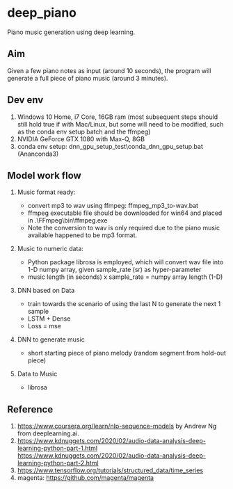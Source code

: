 # deep_piano
Piano music generation using deep learning.

## Aim
Given a few piano notes as input (around 10 seconds), the program will generate a full piece of piano music (around 3 minutes).

## Dev env
1. Windows 10 Home, i7 Core, 16GB ram (most subsequent steps should still hold true if with Mac/Linux, but some will need to be modified, such as the conda env setup batch and the ffmpeg)
2. NVIDIA GeForce GTX 1080 with Max-Q, 8GB
3. conda env setup: dnn_gpu_setup_test\conda_dnn_gpu_setup.bat (Ananconda3)

## Model work flow
1. Music format ready:
    - convert mp3 to wav using ffmpeg: ffmpeg_mp3_to-wav.bat
    - ffmpeg executable file should be downloaded for win64 and placed in .\FFmpeg\bin\ffmpeg.exe
    - Note the conversion to wav is only required due to the piano music available happened to be mp3 format.

2. Music to numeric data:
    - Python package librosa is employed, which will convert wav file into 1-D numpy array, given sample_rate (sr) as hyper-parameter
    - music length (in seconds) x sample_rate = numpy array length (1-D)

3. DNN based on Data
    - train towards the scenario of using the last N to generate the next 1 sample
    - LSTM + Dense
    - Loss = mse

4. DNN to generate music
    - short starting piece of piano melody (random segment from hold-out piece)

5. Data to Music
    - librosa

## Reference
1. https://www.coursera.org/learn/nlp-sequence-models by Andrew Ng from deeplearning.ai.
2. https://www.kdnuggets.com/2020/02/audio-data-analysis-deep-learning-python-part-1.html
   https://www.kdnuggets.com/2020/02/audio-data-analysis-deep-learning-python-part-2.html
3. https://www.tensorflow.org/tutorials/structured_data/time_series
4. magenta: https://github.com/magenta/magenta
